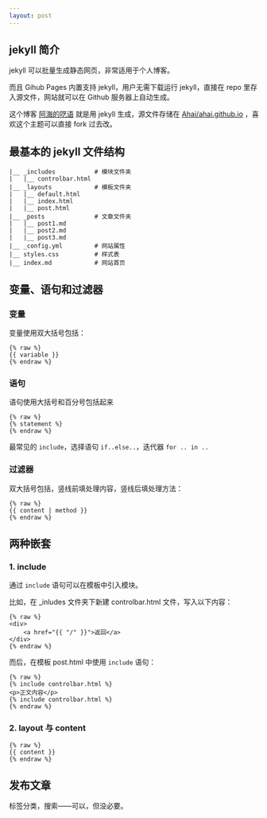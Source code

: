 ```yaml
---
layout: post
---
```

## jekyll 简介

jekyll 可以批量生成静态网页，非常适用于个人博客。

而且 Gihub Pages 内置支持 jekyll，用户无需下载运行 jekyll，直接在 repo 里存入源文件，网站就可以在 Github 服务器上自动生成。

这个博客 [阿海的呓语](https://ahai-8.github.io/) 就是用 jekyll 生成，源文件存储在 [Ahai/ahai.github.io](https://github.com/Ahai-8/ahai-8.github.io) ，喜欢这个主题可以直接 fork 过去改。

## 最基本的 jekyll 文件结构

```
|__ _includes           # 模块文件夹
|   |__ controlbar.html
|__ _layouts            # 模板文件夹
|   |__ default.html
|   |__ index.html
|   |__ post.html
|__ _posts              # 文章文件夹
|   |__ post1.md
|   |__ post2.md
|   |__ post3.md
|__ _config.yml         # 网站属性
|__ styles.css          # 样式表
|__ index.md            # 网站首页
```

## 变量、语句和过滤器

### 变量

变量使用双大括号包括：
```
{% raw %}
{{ variable }}
{% endraw %}
```

### 语句

语句使用大括号和百分号包括起来

```
{% raw %}
{% statement %}
{% endraw %}
```

最常见的 `include`，选择语句 `if..else..`，迭代器 `for .. in ..`

### 过滤器

双大括号包括，竖线前填处理内容，竖线后填处理方法：

```
{% raw %}
{{ content | method }}
{% endraw %}
```

## 两种嵌套

### 1. include

通过 `include` 语句可以在模板中引入模块。

比如，在 _inludes 文件夹下新建 controlbar.html 文件，写入以下内容：

```
{% raw %}
<div>
    <a href="{{ "/" }}">返回</a>
</div>
{% endraw %}
```

而后，在模板 post.html 中使用 `include` 语句：

```
{% raw %}
{% include controlbar.html %}
<p>正文内容</p>
{% include controlbar.html %}
{% endraw %}
```

### 2. layout 与 content

```
{% raw %}
{{ content }}
{% endraw %}
```

## 发布文章

标签分类，搜索——可以，但没必要。
